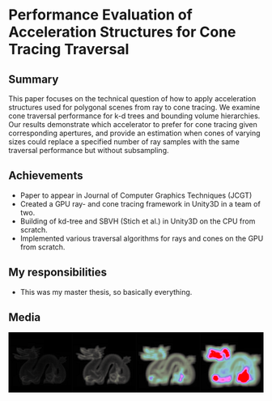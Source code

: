 # Performance Evaluation of Acceleration Structures for Cone Tracing Traversal
## Summary
This paper focuses on the technical question of how to apply acceleration structures used for polygonal scenes from ray to cone tracing. We examine cone traversal performance for k-d trees and bounding volume hierarchies. Our results demonstrate which accelerator to prefer for cone tracing given corresponding apertures, and provide an estimation when cones of varying sizes could replace a specified number of ray samples with the same traversal performance but without subsampling.

## Achievements
* Paper to appear in Journal of Computer Graphics Techniques (JCGT)
* Created a GPU ray- and cone tracing framework in Unity3D in a team of two.
* Building of kd-tree and SBVH (Stich et al.) in Unity3D on the CPU from scratch.
* Implemented various traversal algorithms for rays and cones on the GPU from scratch.

## My responsibilities
* This was my master thesis, so basically everything.

## Media
![Acceleration Structures for Cone Tracing](Images/projectAccConeTracingthumb.png)
